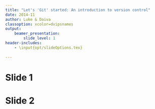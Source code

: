 ```yaml
---
title: "Let's 'Git' started: An introduction to version control"
date: 2014-11
author: Luke & Daiva
classoption: xcolor=dvipsnames
output:
    beamer_presentation:
        slide_level: 1
header-includes:
    - \input{opt/slideOptions.tex}
    
---
```



# Slide 1 #


# Slide 2 #

